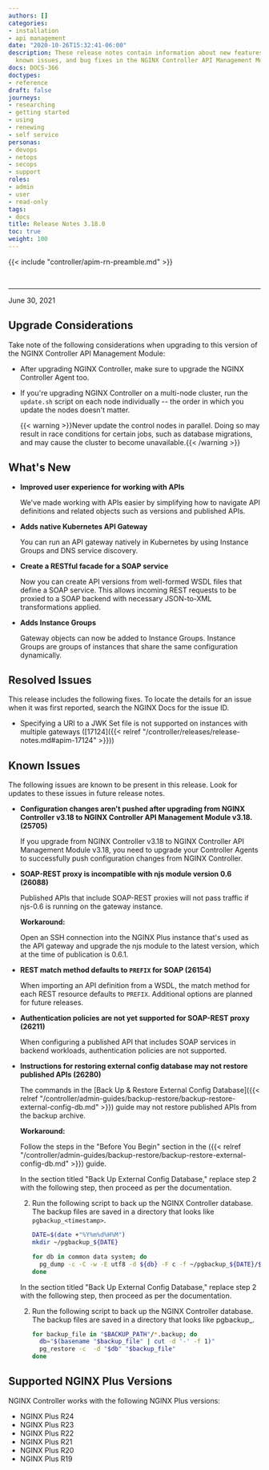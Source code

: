 ```yaml
---
authors: []
categories:
- installation
- api management
date: "2020-10-26T15:32:41-06:00"
description: These release notes contain information about new features, improvements,
  known issues, and bug fixes in the NGINX Controller API Management Module.
docs: DOCS-366
doctypes:
- reference
draft: false
journeys:
- researching
- getting started
- using
- renewing
- self service
personas:
- devops
- netops
- secops
- support
roles:
- admin
- user
- read-only
tags:
- docs
title: Release Notes 3.18.0
toc: true
weight: 100
---
```


{{< include "controller/apim-rn-preamble.md" >}}

&nbsp;

---

June 30, 2021

## Upgrade Considerations

Take note of the following considerations when upgrading to this version of the NGINX Controller API Management Module:

- After upgrading NGINX Controller, make sure to upgrade the NGINX Controller Agent too.

- If you're upgrading NGINX Controller on a multi-node cluster, run the `update.sh` script on each node individually -- the order in which you update the nodes doesn't matter.

  {{< warning >}}Never update the control nodes in parallel. Doing so may result in race conditions for certain jobs, such as database migrations, and may cause the cluster to become unavailable.{{< /warning >}}

## What's New

- **Improved user experience for working with APIs**

  We've made working with APIs easier by simplifying how to navigate API definitions and related objects such as versions and published APIs.

- **Adds native Kubernetes API Gateway**

  You can run an API gateway natively in Kubernetes by using Instance Groups and DNS service discovery.

- **Create a RESTful facade for a SOAP service**

  Now you can create API versions from well-formed WSDL files that define a SOAP service. This allows incoming REST requests to be proxied to a SOAP backend with necessary JSON-to-XML transformations applied.

- **Adds Instance Groups**

  Gateway objects can now be added to Instance Groups. Instance Groups are groups of instances that share the same configuration dynamically.

## Resolved Issues

This release includes the following fixes. To locate the details for an issue when it was first reported, search the NGINX Docs for the issue ID.

- Specifying a URI to a JWK Set file is not supported on instances with multiple gateways ([17124]({{< relref "/controller/releases/release-notes.md#apim-17124" >}}))

## Known Issues

The following issues are known to be present in this release. Look for updates to these issues in future release notes.

- **Configuration changes aren't pushed after upgrading from NGINX Controller v3.18 to NGINX Controller API Management Module v3.18. (25705)**

  If you upgrade from NGINX Controller v3.18 to NGINX Controller API Management Module v3.18, you need to upgrade your Controller Agents to successfully push configuration changes from NGINX Controller.

- **SOAP-REST proxy is incompatible with njs module version 0.6 (26088)**

  Published APIs that include SOAP-REST proxies will not pass traffic if njs-0.6 is running on the gateway instance.

  **Workaround:**

  Open an SSH connection into the NGINX Plus instance that's used as the API gateway and upgrade the njs module to the latest version, which at the time of publication is 0.6.1.

- **REST match method defaults to `PREFIX` for SOAP (26154)**

  When importing an API definition from a WSDL, the match method for each REST resource defaults to `PREFIX`. Additional options are planned for future releases.

- **Authentication policies are not yet supported for SOAP-REST proxy (26211)**

  When configuring a published API that includes SOAP services in backend workloads, authentication policies are not supported.

- **Instructions for restoring external config database may not restore published APIs (26280)**

  The commands in the [Back Up & Restore External Config Database]({{< relref "/controller/admin-guides/backup-restore/backup-restore-external-config-db.md" >}}) guide may not restore published APIs from the backup archive.
  
  **Workaround:**

  Follow the steps in the "Before You Begin" section in the ({{< relref "/controller/admin-guides/backup-restore/backup-restore-external-config-db.md" >}}) guide.

  In the section titled "Back Up External Config Database," replace step 2 with the following step, then proceed as per the documentation.

  2. Run the following script to back up the NGINX Controller database. The backup files are saved in a directory that looks like `pgbackup_<timestamp>`.

      ```bash
      DATE=$(date +"%Y%m%d%H%M")
      mkdir ~/pgbackup_${DATE}

      for db in common data system; do
        pg_dump -c -C -w -E utf8 -d ${db} -F c -f ~/pgbackup_${DATE}/${db}-${DATE}.backup
      done
      ```

  In the section titled "Back Up External Config Database," replace step 2 with the following step, then proceed as per the documentation.

  2. Run the following script to back up the NGINX Controller database. The backup files are saved in a directory that looks like pgbackup_<timestamp>.

      ```bash
      for backup_file in "$BACKUP_PATH"/*.backup; do
        db="$(basename "$backup_file" | cut -d '-' -f 1)"
        pg_restore -c  -d "$db" "$backup_file"
      done
      ```

## Supported NGINX Plus Versions

NGINX Controller works with the following NGINX Plus versions:

- NGINX Plus R24
- NGINX Plus R23
- NGINX Plus R22
- NGINX Plus R21
- NGINX Plus R20
- NGINX Plus R19
